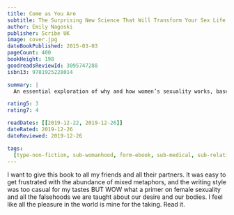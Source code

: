 ```yaml
---
title: Come as You Are
subtitle: The Surprising New Science That Will Transform Your Sex Life
author: Emily Nagoski
publisher: Scribe UK
image: cover.jpg
dateBookPublished: 2015-03-03
pageCount: 400
bookHeight: 198
goodreadsReviewId: 3095747288
isbn13: 9781925228014

summary: |
  An essential exploration of why and how women’s sexuality works, based on ground-breaking research and brain science, that will radically transform your sex life into one filled with confidence and joy.

rating5: 3
rating7: 4

readDates: [[2019-12-22, 2019-12-26]]
dateRated: 2019-12-26
dateReviewed: 2019-12-26

tags:
  [type-non-fiction, sub-womanhood, form-ebook, sub-medical, sub-relationships]
---
```


I want to give this book to all my friends and all their partners. It was easy to get frustrated with the abundance of mixed metaphors, and the writing style was too casual for my tastes BUT WOW what a primer on female sexuality and all the falsehoods we are taught about our desire and our bodies. I feel like all the pleasure in the world is mine for the taking. Read it.
